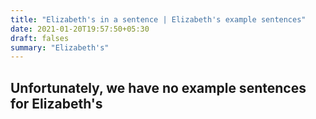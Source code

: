 ```yaml
---
title: "Elizabeth's in a sentence | Elizabeth's example sentences"
date: 2021-01-20T19:57:50+05:30
draft: falses
summary: "Elizabeth's"
---
```

## Unfortunately, we have no example sentences for Elizabeth's                 
